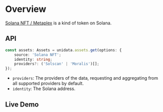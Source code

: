 # Overview

<Logos :names="['Solana', 'Solscan', 'Moralis']" />

[Solana NFT / Metaplex](https://docs.metaplex.com/) is a kind of token on Solana.

## API

```ts
const assets: Assets = unidata.assets.get(options: {
    source: 'Solana NFT';
    identity: string;
    providers?: ('Solscan' | 'Moralis')[];
});
```

-   `providers`: The providers of the data, requesting and aggregating from all supported providers by default.
-   `identity`: The Solana address.

## Live Demo

<Assets :source="'Solana NFT'" :defaultIdentity="'EoCqmJ6xNQmZKYsic9PSgxxQzqZREjmhNFnkNqxoc8pp'" />
